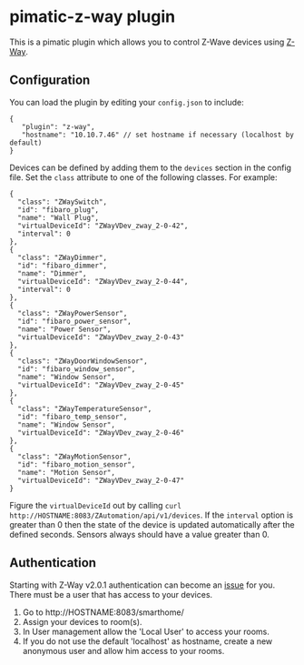 pimatic-z-way plugin
=======================

This is a pimatic plugin which allows you to control Z-Wave devices using [Z-Way](http://z-wave.me).

Configuration
-------------
You can load the plugin by editing your `config.json` to include:

    {
       "plugin": "z-way",
       "hostname": "10.10.7.46" // set hostname if necessary (localhost by default)
    }

Devices can be defined by adding them to the `devices` section in the config file.
Set the `class` attribute to one of the following classes. For example:

    {
      "class": "ZWaySwitch",
      "id": "fibaro_plug",
      "name": "Wall Plug",
      "virtualDeviceId": "ZWayVDev_zway_2-0-42",
      "interval": 0
    },
    {
      "class": "ZWayDimmer",
      "id": "fibaro_dimmer",
      "name": "Dimmer",
      "virtualDeviceId": "ZWayVDev_zway_2-0-44",
      "interval": 0
    },
    {
      "class": "ZWayPowerSensor",
      "id": "fibaro_power_sensor",
      "name": "Power Sensor",
      "virtualDeviceId": "ZWayVDev_zway_2-0-43"
    },
    {
      "class": "ZWayDoorWindowSensor",
      "id": "fibaro_window_sensor",
      "name": "Window Sensor",
      "virtualDeviceId": "ZWayVDev_zway_2-0-45"
    },
    {
      "class": "ZWayTemperatureSensor",
      "id": "fibaro_temp_sensor",
      "name": "Window Sensor",
      "virtualDeviceId": "ZWayVDev_zway_2-0-46"
    },
    {
      "class": "ZWayMotionSensor",
      "id": "fibaro_motion_sensor",
      "name": "Motion Sensor",
      "virtualDeviceId": "ZWayVDev_zway_2-0-47"
    }



Figure the `virtualDeviceId` out by calling `curl http://HOSTNAME:8083/ZAutomation/api/v1/devices`.
If the `interval` option is greater than 0 then the state of the device is updated automatically after the defined seconds. Sensors always should have a value greater than 0.

Authentication
--------------

Starting with Z-Way v2.0.1 authentication can become an [issue](https://github.com/Z-Wave-Me/zwave-smarthome/issues/22) for you. There must be a user that has access to your devices.

1. Go to http://HOSTNAME:8083/smarthome/
2. Assign your devices to room(s).
3. In User management allow the 'Local User' to access your rooms.
4. If you do not use the default 'localhost' as hostname, create a new anonymous user and allow him access to your rooms.
